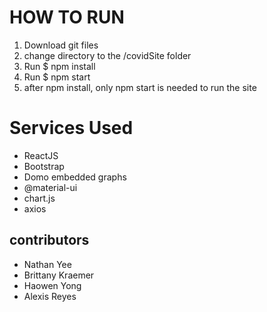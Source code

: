 # HOW TO RUN
1. Download git files
2. change directory to the /covidSite folder
3. Run $ npm install
4. Run $ npm start
5. after npm install, only npm start is needed to run the site

# Services Used
- ReactJS
- Bootstrap 
- Domo embedded graphs
- @material-ui
- chart.js
- axios

## contributors
- Nathan Yee
- Brittany Kraemer 
- Haowen Yong 
- Alexis Reyes



